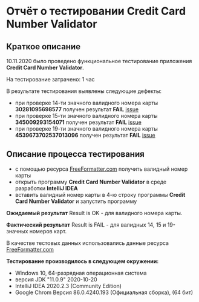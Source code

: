 # Отчёт о тестировании Credit Card Number Validator

## Краткое описание

10.11.2020 было проведено функциональное тестирование приложения **Credit Card Number Validator**.

На тестирование затрачено: 1 час

В результате тестирования выявлены следующие дефекты: 
* при проверке 14-ти значного валидного номера карты **30281095698577** получен результат **FAIL** [issue](https://github.com/turaved/Java_intro_1_2/issues/1#issue-740205125)
* при проверке 15-ти значного валидного номера карты **345009293154071** получен результат **FAIL** [issue](https://github.com/turaved/Java_intro_1_2/issues/1#issue-740205125)
* при проверке 19-ти значного валидного номера карты **4539673702537013096** получен результат **FAIL** [issue](https://github.com/turaved/Java_intro_1_2/issues/1#issue-740205125)

## Описание процесса тестирования
* с помощью ресурса [FreeFormatter.com](https://www.freeformatter.com/credit-card-number-generator-validator.html) получить валидный номер карты
* открыть программу **Credit Card Number Validator** в среде разработки **IntelliJ IDEA**
* вставить валидный номер карты в 4-ю строку программы **Credit Card Number Validator** и запустить программу

**Ожидаемый результат**
Result is OK - для валидного номера карты.

**Фактический результат**
Result is FAIL - для валидных 14, 15 и 19-значных номеров карт.

В качестве тестовых данных использовались данные ресурса [FreeFormatter.com](https://www.freeformatter.com/credit-card-number-generator-validator.html)

**Тестирование производилось в следующем окружении:**
* Windows 10, 64-разрядная операционная система
* версия JDK "11.0.9" 2020-10-20
* IntelliJ IDEA 2020.2.3 (Community Edition)
* Google Chrom Версия 86.0.4240.193 (Официальная сборка), (64 бит)
